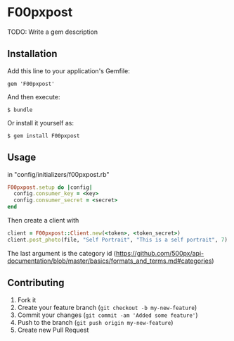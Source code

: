 # F00pxpost

TODO: Write a gem description

## Installation

Add this line to your application's Gemfile:

    gem 'F00pxpost'

And then execute:

    $ bundle

Or install it yourself as:

    $ gem install F00pxpost

## Usage

in "config/initializers/f00pxpost.rb"

```ruby
F00pxpost.setup do |config|
  config.consumer_key = <key>
  config.consumer_secret = <secret>
end
```

Then create a client with

```ruby
client = F00pxpost::Client.new(<token>, <token_secret>)
client.post_photo(file, "Self Portrait", "This is a self portrait", 7)	
```

The last argument is the category id (https://github.com/500px/api-documentation/blob/master/basics/formats_and_terms.md#categories)

## Contributing

1. Fork it
2. Create your feature branch (`git checkout -b my-new-feature`)
3. Commit your changes (`git commit -am 'Added some feature'`)
4. Push to the branch (`git push origin my-new-feature`)
5. Create new Pull Request
